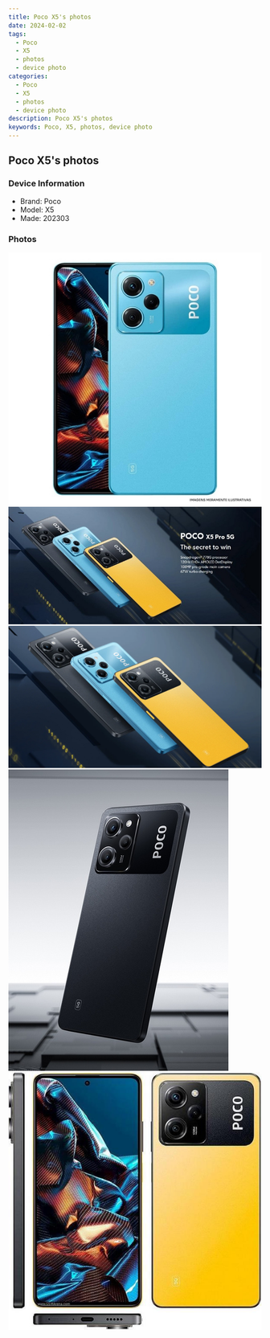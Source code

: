 ```yaml
---
title: Poco X5's photos
date: 2024-02-02
tags: 
  - Poco
  - X5
  - photos
  - device photo
categories: 
  - Poco
  - X5
  - photos
  - device photo
description: Poco X5's photos
keywords: Poco, X5, photos, device photo
---
```


## Poco X5's photos

### Device Information

- Brand: Poco
- Model: X5
- Made: 202303

### Photos

![/images/best-assets/devices/poco/poco-x5/1.jpg](/images/best-assets/devices/poco/poco-x5/1.jpg)
![/images/best-assets/devices/poco/poco-x5/2.jpg](/images/best-assets/devices/poco/poco-x5/2.jpg)
![/images/best-assets/devices/poco/poco-x5/3.jpg](/images/best-assets/devices/poco/poco-x5/3.jpg)
![/images/best-assets/devices/poco/poco-x5/4.jpg](/images/best-assets/devices/poco/poco-x5/4.jpg)
![/images/best-assets/devices/poco/poco-x5/5.jpg](/images/best-assets/devices/poco/poco-x5/5.jpg)
